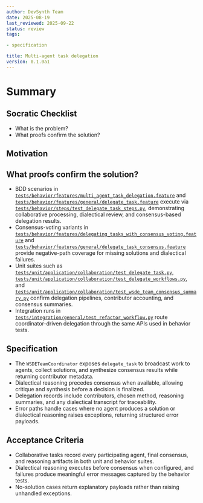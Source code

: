 ```yaml
---
author: DevSynth Team
date: 2025-08-19
last_reviewed: 2025-09-22
status: review
tags:

- specification

title: Multi-agent task delegation
version: 0.1.0a1
---
```


<!--
Required metadata fields:
- author: document author
- date: creation date
- last_reviewed: last review date
- status: draft | review | published
- tags: search keywords
- title: short descriptive name
- version: specification version
-->

# Summary

## Socratic Checklist
- What is the problem?
- What proofs confirm the solution?

## Motivation

## What proofs confirm the solution?
- BDD scenarios in [`tests/behavior/features/multi_agent_task_delegation.feature`](../../tests/behavior/features/multi_agent_task_delegation.feature) and [`tests/behavior/features/general/delegate_task.feature`](../../tests/behavior/features/general/delegate_task.feature) execute via [`tests/behavior/steps/test_delegate_task_steps.py`](../../tests/behavior/steps/test_delegate_task_steps.py), demonstrating collaborative processing, dialectical review, and consensus-based delegation results.
- Consensus-voting variants in [`tests/behavior/features/delegating_tasks_with_consensus_voting.feature`](../../tests/behavior/features/delegating_tasks_with_consensus_voting.feature) and [`tests/behavior/features/general/delegate_task_consensus.feature`](../../tests/behavior/features/general/delegate_task_consensus.feature) provide negative-path coverage for missing solutions and dialectical failures.
- Unit suites such as [`tests/unit/application/collaboration/test_delegate_task.py`](../../tests/unit/application/collaboration/test_delegate_task.py), [`tests/unit/application/collaboration/test_delegate_workflows.py`](../../tests/unit/application/collaboration/test_delegate_workflows.py), and [`tests/unit/application/collaboration/test_wsde_team_consensus_summary.py`](../../tests/unit/application/collaboration/test_wsde_team_consensus_summary.py) confirm delegation pipelines, contributor accounting, and consensus summaries.
- Integration runs in [`tests/integration/general/test_refactor_workflow.py`](../../tests/integration/general/test_refactor_workflow.py) route coordinator-driven delegation through the same APIs used in behavior tests.


## Specification

- The `WSDETeamCoordinator` exposes `delegate_task` to broadcast work to agents, collect solutions, and synthesize consensus results while returning contributor metadata.
- Dialectical reasoning precedes consensus when available, allowing critique and synthesis before a decision is finalized.
- Delegation records include contributors, chosen method, reasoning summaries, and any dialectical transcript for traceability.
- Error paths handle cases where no agent produces a solution or dialectical reasoning raises exceptions, returning structured error payloads.

## Acceptance Criteria

- Collaborative tasks record every participating agent, final consensus, and reasoning artifacts in both unit and behavior suites.
- Dialectical reasoning executes before consensus when configured, and failures produce meaningful error messages captured by the behavior tests.
- No-solution cases return explanatory payloads rather than raising unhandled exceptions.
